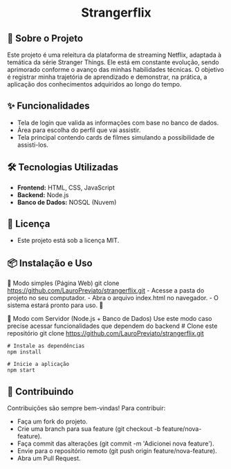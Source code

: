 <h1 align="center"> Strangerflix </h1>

## 🚀 Sobre o Projeto
<p>Este projeto é uma releitura da plataforma de streaming Netflix, adaptada à temática da série Stranger Things. Ele está em constante evolução, sendo aprimorado conforme o avanço das minhas habilidades técnicas. O objetivo é registrar minha trajetória de aprendizado e demonstrar, na prática, a aplicação dos conhecimentos adquiridos ao longo do tempo.</p>

## ✨ Funcionalidades
- Tela de login que valida as informações com base no banco de dados.
- Àrea para escolha do perfil que vai assistir.
- Tela principal contendo cards de filmes simulando a possibilidade de assisti-los.

## 🛠 Tecnologias Utilizadas
- **Frontend:** HTML, CSS, JavaScript
- **Backend:** Node.js
- **Banco de Dados:** NOSQL (Nuvem)

## 📜 Licença
- Este projeto está sob a licença MIT.

## 📦 Instalação e Uso

🔹 Modo simples (Página Web)
    git clone https://github.com/LauroPreviato/strangerflix.git
    - Acesse a pasta do projeto no seu computador.
    - Abra o arquivo index.html no navegador.
    - O sistema estará pronto para uso. 🎉
    
🔹 Modo com Servidor (Node.js + Banco de Dados)
    Use este modo caso precise acessar funcionalidades que dependem do backend
    # Clone este repositório
    git clone https://github.com/LauroPreviato/strangerflix.git
    
    # Instale as dependências
    npm install
  
    # Inicie a aplicação
    npm start

## 🤝 Contribuindo
Contribuições são sempre bem-vindas!
Para contribuir:
- Faça um fork do projeto.
- Crie uma branch para sua feature (git checkout -b feature/nova-feature).
- Faça commit das alterações (git commit -m 'Adicionei nova feature').
- Envie para o repositório remoto (git push origin feature/nova-feature).
- Abra um Pull Request.


